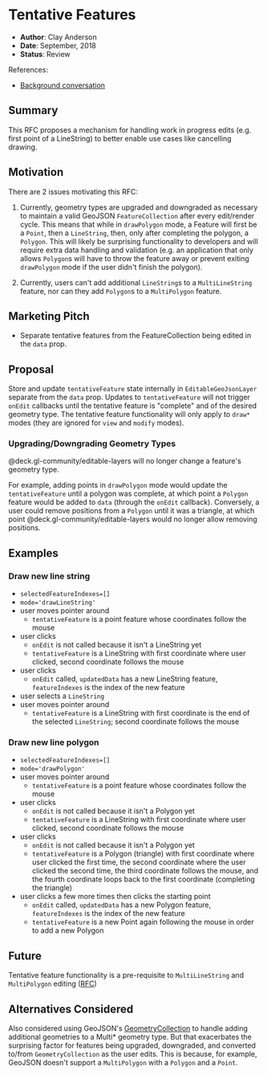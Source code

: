 # Tentative Features

- **Author**: Clay Anderson
- **Date**: September, 2018
- **Status**: Review

References:

- [Background conversation](https://github.com/uber/nebula.gl/pull/49#issuecomment-413948690)

## Summary

This RFC proposes a mechanism for handling work in progress edits (e.g. first point of a LineString) to better enable use cases like cancelling drawing.

## Motivation

There are 2 issues motivating this RFC:

1. Currently, geometry types are upgraded and downgraded as necessary to maintain a valid GeoJSON `FeatureCollection` after every edit/render cycle. This means that while in `drawPolygon` mode, a Feature will first be a `Point`, then a `LineString`, then, only after completing the polygon, a `Polygon`. This will likely be surprising functionality to developers and will require extra data handling and validation (e.g. an application that only allows `Polygon`s will have to throw the feature away or prevent exiting `drawPolygon` mode if the user didn't finish the polygon).

2. Currently, users can't add additional `LineString`s to a `MultiLineString` feature, nor can they add `Polygon`s to a `MultiPolygon` feature.

## Marketing Pitch

- Separate tentative features from the FeatureCollection being edited in the `data` prop.

## Proposal

Store and update `tentativeFeature` state internally in `EditableGeoJsonLayer` separate from the `data` prop. Updates to `tentativeFeature` will not trigger `onEdit` callbacks until the tentative feature is "complete" and of the desired geometry type. The tentative feature functionality will only apply to `draw*` modes (they are ignored for `view` and `modify` modes).

### Upgrading/Downgrading Geometry Types

@deck.gl-community/editable-layers will no longer change a feature's geometry type.

For example, adding points in `drawPolygon` mode would update the `tentativeFeature` until a polygon was complete, at which point a `Polygon` feature would be added to `data` (through the `onEdit` callback). Conversely, a user could remove positions from a `Polygon` until it was a triangle, at which point @deck.gl-community/editable-layers would no longer allow removing positions.

## Examples

### Draw new line string

- `selectedFeatureIndexes=[]`
- `mode='drawLineString'`
- user moves pointer around
  - `tentativeFeature` is a point feature whose coordinates follow the mouse
- user clicks
  - `onEdit` is not called because it isn't a LineString yet
  - `tentativeFeature` is a LineString with first coordinate where user clicked, second coordinate follows the mouse
- user clicks
  - `onEdit` called, `updatedData` has a new LineString feature, `featureIndexes` is the index of the new feature
- user selects a `LineString`
- user moves pointer around
  - `tentativeFeature` is a LineString with first coordinate is the end of the selected `LineString`; second coordinate follows the mouse

### Draw new line polygon

- `selectedFeatureIndexes=[]`
- `mode='drawPolygon'`
- user moves pointer around
  - `tentativeFeature` is a point feature whose coordinates follow the mouse
- user clicks
  - `onEdit` is not called because it isn't a Polygon yet
  - `tentativeFeature` is a LineString with first coordinate where user clicked, second coordinate follows the mouse
- user clicks
  - `onEdit` is not called because it isn't a Polygon yet
  - `tentativeFeature` is a Polygon (triangle) with first coordinate where user clicked the first time, the second coordinate where the user clicked the second time, the third coordinate follows the mouse, and the fourth coordinate loops back to the first coordinate (completing the triangle)
- user clicks a few more times then clicks the starting point
  - `onEdit` called, `updatedData` has a new Polygon feature, `featureIndexes` is the index of the new feature
  - `tentativeFeature` is a new Point again following the mouse in order to add a new Polygon

## Future

Tentative feature functionality is a pre-requisite to `MultiLineString` and `MultiPolygon` editing ([RFC](./multi-geometry-editing.md))

## Alternatives Considered

Also considered using GeoJSON's [GeometryCollection](https://tools.ietf.org/html/rfc7946#section-3.1.8) to handle adding additional geometries to a Multi\* geometry type. But that exacerbates the surprising factor for features being upgraded, downgraded, and converted to/from `GeometryCollection` as the user edits. This is because, for example, GeoJSON doesn't support a `MultiPolygon` with a `Polygon` and a `Point`.
